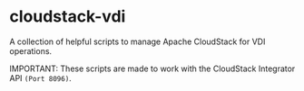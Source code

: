 # cloudstack-vdi
A collection of helpful scripts to manage Apache CloudStack for VDI operations.

IMPORTANT: These scripts are made to work with the CloudStack Integrator API ``(Port 8096)``.
